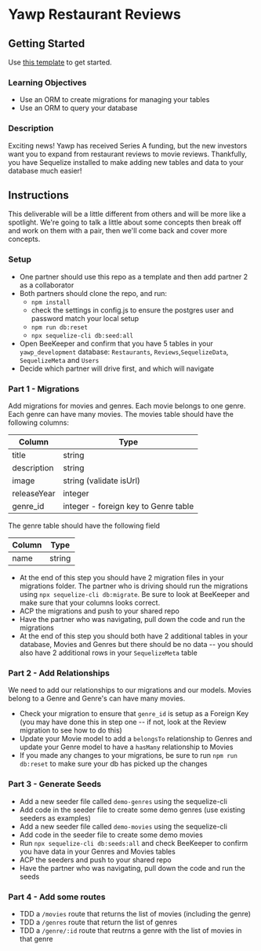 # Yawp Restaurant Reviews

## Getting Started

Use [this template](https://github.com/alchemycodelab/backend-yawp-sequelize) to get started.

### Learning Objectives

- Use an ORM to create migrations for managing your tables
- Use an ORM to query your database

### Description

Exciting news! Yawp has received Series A funding, but the new investors want you to expand from restaurant reviews to movie reviews. Thankfully, you have Sequelize installed to make adding new tables and data to your database much easier!

## Instructions

This deliverable will be a little different from others and will be more like a spotlight. We're going to talk a little about some concepts then break off and work on them with a pair, then we'll come back and cover more concepts.

### Setup

- One partner should use this repo as a template and then add partner 2 as a collaborator
- Both partners should clone the repo, and run:
  - `npm install`
  - check the settings in config.js to ensure the postgres user and password match your local setup
  - `npm run db:reset`
  - `npx sequelize-cli db:seed:all`
- Open BeeKeeper and confirm that you have 5 tables in your `yawp_development` database: `Restaurants`, `Reviews`,`SequelizeData`, `SequelizeMeta` and `Users`
- Decide which partner will drive first, and which will navigate

### Part 1 - Migrations

Add migrations for movies and genres. Each movie belongs to one genre. Each genre can have many movies. The movies table should have the following columns:

| Column      | Type                                 |
| ----------- | ------------------------------------ |
| title       | string                               |
| description | string                               |
| image       | string (validate isUrl)              |
| releaseYear | integer                              |
| genre_id    | integer - foreign key to Genre table |

The genre table should have the following field

| Column | Type   |
| ------ | ------ |
| name   | string |

- At the end of this step you should have 2 migration files in your migrations folder. The partner who is driving should run the migrations using `npx sequelize-cli db:migrate`. Be sure to look at BeeKeeper and make sure that your columns looks correct.
- ACP the migrations and push to your shared repo
- Have the partner who was navigating, pull down the code and run the migrations
- At the end of this step you should both have 2 additional tables in your database, Movies and Genres but there should be no data -- you should also have 2 additional rows in your `SequelizeMeta` table

### Part 2 - Add Relationships

We need to add our relationships to our migrations and our models. Movies belong to a Genre and Genre's can have many movies.

- Check your migration to ensure that `genre_id` is setup as a Foreign Key (you may have done this in step one -- if not, look at the Review migration to see how to do this)
- Update your Movie model to add a `belongsTo` relationship to Genres and update your Genre model to have a `hasMany` relationship to Movies
- If you made any changes to your migrations, be sure to run `npm run db:reset` to make sure your db has picked up the changes

### Part 3 - Generate Seeds

- Add a new seeder file called `demo-genres` using the sequelize-cli
- Add code in the seeder file to create some demo genres (use existing seeders as examples)
- Add a new seeder file called `demo-movies` using the sequelize-cli
- Add code in the seeder file to create some demo movies
- Run `npx sequelize-cli db:seeds:all` and check BeeKeeper to confirm you have data in your Genres and Movies tables
- ACP the seeders and push to your shared repo
- Have the partner who was navigating, pull down the code and run the seeds

### Part 4 - Add some routes

- TDD a `/movies` route that returns the list of movies (including the genre)
- TDD a `/genres` route that return the list of genres
- TDD a `/genre/:id` route that reutrns a genre with the list of movies in that genre
